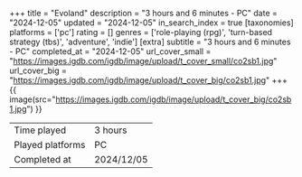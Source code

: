 +++
title = "Evoland"
description = "3 hours and 6 minutes - PC"
date = "2024-12-05"
updated = "2024-12-05"
in_search_index = true
[taxonomies]
platforms = ['pc']
rating = []
genres = ['role-playing (rpg)', 'turn-based strategy (tbs)', 'adventure', 'indie']
[extra]
subtitle = "3 hours and 6 minutes - PC"
completed_at = "2024-12-05"
url_cover_small = "https://images.igdb.com/igdb/image/upload/t_cover_small/co2sb1.jpg"
url_cover_big = "https://images.igdb.com/igdb/image/upload/t_cover_big/co2sb1.jpg"
+++
{{ image(src="https://images.igdb.com/igdb/image/upload/t_cover_big/co2sb1.jpg") }}

|              |            |
| ------------ | ---------- |
| Time played  | 3 hours |
| Played platforms    | PC |
| Completed at | 2024/12/05 |


